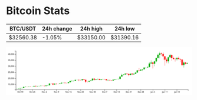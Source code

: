 # Bitcoin Stats

BTC/USDT|24h change|24h high|24h low|
|---|---|---|---|
|$32560.38|-1.05%|$33150.00|$31390.16|

<img src="./chart.svg">
